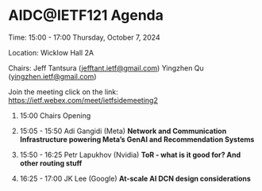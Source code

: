 # AIDC@IETF121 Agenda

Time: 15:00 - 17:00 Thursday, October 7, 2024

Location: Wicklow Hall 2A

Chairs: Jeff Tantsura (jefftant.ietf@gmail.com) Yingzhen Qu (yingzhen.ietf@gmail.com)


Join the meeting click on the link: https://ietf.webex.com/meet/ietfsidemeeting2



1. 15:00
Chairs
Opening



2. 15:05 - 15:50
Adi Gangidi (Meta)
**Network and Communication Infrastructure powering Meta’s GenAI and Recommendation Systems**



3. 15:50 - 16:25
Petr Lapukhov (Nvidia)
**ToR - what is it good for? And other routing stuff**



4. 16:25 - 17:00
JK Lee (Google)
**At-scale AI DCN design considerations**
